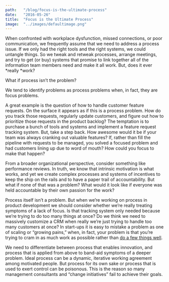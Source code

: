 ```yaml
---
path:	"/blog/focus-is-the-ultimate-process"
date:	"2016-05-26"
title:	"Focus is the Ultimate Process"
image:	"../images/defaultimage.png"
---
```


When confronted with workplace dysfunction, missed connections, or poor communication, we frequently assume that we need to address a process issue. If we only had the right tools and the right systems, we could untangle things. So we tweak and retweak processes, arrange meetings, and try to get (or buy) systems that promise to link together all of the information team members need and make it all work. But, does it ever *really *work?

What if process isn’t the problem?

We tend to identify problems as process problems when, in fact, they are focus problems.

A great example is the question of how to handle customer feature requests. On the surface it appears as if this is a process problem. How do you track those requests, regularly update customers, and figure out how to prioritize those requests in the product backlog? The temptation is to purchase a bunch of tools and systems and implement a feature request tracking system. But, take a step back. How awesome would it be if your team was always cranking out valuable features? If, rather than fill the pipeline with requests to be managed, you solved a focused problem and had customers lining up due to word of mouth? How could you focus to make that happen?

From a broader organizational perspective, consider something like performance reviews. In truth, we know that intrinsic motivation is what works, and yet we create complex processes and systems of incentives to keep the ship on the rails and to have a paper trail of accountability. But what if none of that was a problem? What would it look like if everyone was held accountable by their own passion for the work?

Process itself isn’t a problem. But when we’re working on process in product development we should consider whether we’re really treating symptoms of a lack of focus. Is that tracking system only needed because we’re trying to do too many things at once? Do we think we need to massively customize a CRM when really we’re just trying to handle too many customers at once? In start-ups it is easy to mistake a problem as one of scaling or “growing pains,” when, in fact, your problem is that you’re trying to cram in as much work as possible rather than [do a few things well](https://medium.com/@johnpcutler/enter-through-the-narrow-gate-go-deep-c2d6528e380a#.o5n8ofmgq).

We need to differentiate between process that enables innovation, and process that is applied from above to band-aid symptoms of a deeper problem. Ideal process can be a dynamic, iterative working agreement among motivated people. But process for its own sake or process that is used to exert control can be poisonous. This is the reason so many management consultants and “change initiatives” fail to achieve their goals.

